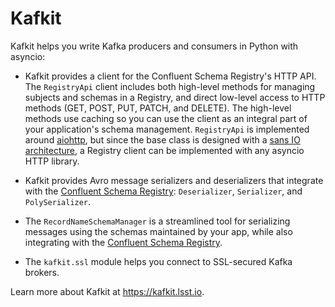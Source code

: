 # Kafkit

Kafkit helps you write Kafka producers and consumers in Python with asyncio:

- Kafkit provides a client for the Confluent Schema Registry's HTTP API.
  The `RegistryApi` client includes both high-level methods for managing subjects and schemas in a Registry, and direct low-level access to HTTP methods (GET, POST, PUT, PATCH, and DELETE).
  The high-level methods use caching so you can use the client as an integral part of your application's schema management.
  `RegistryApi` is implemented around [aiohttp](https://aiohttp.readthedocs.io/en/stable/), but since the base class is designed with a [sans IO architecture](https://sans-io.readthedocs.io), a Registry client can be implemented with any asyncio HTTP library.

- Kafkit provides Avro message serializers and deserializers that integrate with the [Confluent Schema Registry](https://docs.confluent.io/current/schema-registry/docs/index.html): `Deserializer`, `Serializer`, and `PolySerializer`.

- The `RecordNameSchemaManager` is a streamlined tool for serializing messages using the schemas maintained by your app, while also integrating with the [Confluent Schema Registry](https://docs.confluent.io/current/schema-registry/docs/index.html).

- The `kafkit.ssl` module helps you connect to SSL-secured Kafka brokers.

Learn more about Kafkit at https://kafkit.lsst.io.
